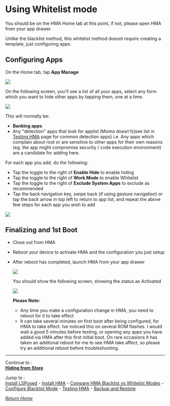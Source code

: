 # Using Whitelist mode

You should be on the HMA Home tab at this point, if not, please open HMA from your app drawer.

Unlike the blacklist method, this whitelist method doesnt require creating a template, just configuring apps.

## Configuring Apps

On the Home tab, tap <b>App Manage</b>

![](image/wl01.jpg?raw=true)

On the following screen, you'll see a list of all your apps, select any form which you want to hide other apps by tapping them, one at a time.

![](image/wl02.jpg?raw=true)

This will normally be:
  - <b>Banking apps</b>
  - Any "detection" apps that look for applist (Momo doesn't)(see list in [Testing HMA](TestHMA.md) page for common detection apps)
i.e. Any apps which complain about root or are sensitive to other apps for their own reasons (eg. the app might compromise security / code execution environment) are a candidate for adding here.
  
  For each app you add, do the following:
  - Tap the toggle to the right of <b>Enable Hide</b> to enable hiding
  - Tap the toggle to the right of <b>Work Mode</b> to enable Whitelist
  - Tap the toggle to the right of <b>Exclude System Apps</b> to exclude as recommended
  - Tap the back navigation key, swipe back (if using gesture navigation) or tap the back arrow in top left to return to app list, and repeat the above few steps for each app you wish to add

  ![](image/wl03.jpg?raw=true)

## **Finalizing and 1st Boot**

- Close out from HMA
- Reboot your device to activate HMA and the configuration you just setup
- After reboot has completed, launch HMA from your app drawer

   ![](image/HMA12.jpg?raw=true)

  You should show the following screen, showing the status as Activated
  
   ![](image/HMA13.jpg?raw=true)

  <b>Please Note:</b>
  - Any time you make a configuration change in HMA, you need to reboot for it to take effect
  - It can take several minutes on first boot after being configured, for HMA to take effect. Ive noticed this on several ROM flashes. I would wait a good 5 minutes before testing, or opening any apps you have added via HMA after this first initial boot. On rare occasions it has taken an additonal reboot for me to see HMA take affect, so please try an additional reboot before troubleshooting.

---
Continue to :<br>
[<b>Hiding from Store</b>](PlayStore.md)

Jump to :<br>
[Install LSPosed] - [Install HMA] - [Compare HMA Blacklist vs Whitelist Modes] - [Configure Blacklist Mode] - [Testing HMA] - [Backup and Restore]<br>

[<i>Return Home</i>](README.md)

<!--List of page links-->
[HMA Home]: README.md
[Install LSPosed]: Install-LSPosed.md
[Install HMA]: Install-HMA.md
[Compare HMA Blacklist vs Whitelist Modes]: BlacklistvsWhitelist.md
[Configure Blacklist Mode]: BlackList.md
[Configure Whitelist Mode]: WhiteList.md
[Hide from Store]: PlayStore.md
[Testing HMA]: TestHMA.md
[Backup and Restore]: BackupAndRestore.md
[KnownIssues]: KnownIssues.md
